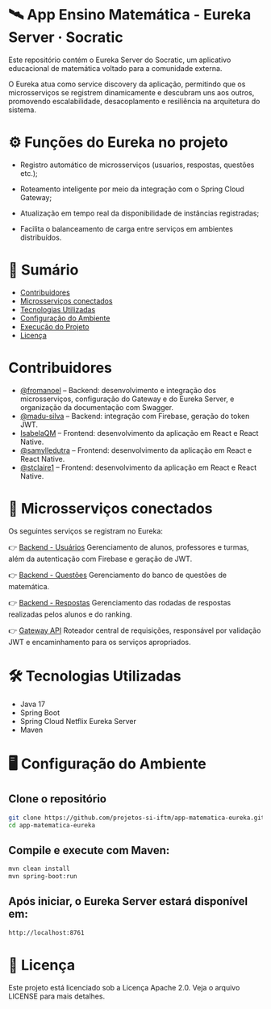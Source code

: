 # 🛰️ App Ensino Matemática - Eureka Server · Socratic
Este repositório contém o Eureka Server do Socratic, um aplicativo educacional de matemática voltado para a comunidade externa.

O Eureka atua como service discovery da aplicação, permitindo que os microsserviços se registrem dinamicamente e descubram uns aos outros, promovendo escalabilidade, desacoplamento e resiliência na arquitetura do sistema.

# ⚙️ Funções do Eureka no projeto
- Registro automático de microsserviços (usuarios, respostas, questões etc.);

- Roteamento inteligente por meio da integração com o Spring Cloud Gateway;

- Atualização em tempo real da disponibilidade de instâncias registradas;

- Facilita o balanceamento de carga entre serviços em ambientes distribuídos.

# 🧭 Sumário
- [Contribuidores](#contribuidores)
- [Microsserviços conectados](#microsserviços-conectados)
- [Tecnologias Utilizadas](#tecnologias-utilizadas)
- [Configuração do Ambiente](#configuração-do-ambiente)
- [Execução do Projeto](#execução-do-projeto)
- [Licença](#licença)

# Contribuidores

- [@fromanoel](https://github.com/fromanoel) – Backend: desenvolvimento e integração dos microsserviços, configuração do Gateway e do Eureka Server, e organização da documentação com Swagger.
- [@madu-silva](https://github.com/madu-silva) – Backend: integração com Firebase, geração do token JWT.
- [IsabelaQM](https://github.com/IsabelaQM) – Frontend: desenvolvimento da aplicação em React e React Native.
- [@samylledutra](https://github.com/samylledutra) – Frontend: desenvolvimento da aplicação em React e React Native.
- [@stclaire1](https://github.com/stclaire1) – Frontend: desenvolvimento da aplicação em React e React Native.

# 🔗 Microsserviços conectados
Os seguintes serviços se registram no Eureka:

👉 [Backend - Usuários](https://github.com/projetos-si-iftm/app-matematica-backend)
Gerenciamento de alunos, professores e turmas, além da autenticação com Firebase e geração de JWT.

👉 [Backend - Questões](https://github.com/projetos-si-iftm/app-matematica-backend-questao)
Gerenciamento do banco de questões de matemática.

👉 [Backend - Respostas](https://github.com/projetos-si-iftm/app-matematica-backend-resposta)
Gerenciamento das rodadas de respostas realizadas pelos alunos e do ranking.

👉 [Gateway API](https://github.com/projetos-si-iftm/app-matematica-backend-gateway)
Roteador central de requisições, responsável por validação JWT e encaminhamento para os serviços apropriados.

# 🛠️ Tecnologias Utilizadas
- Java 17
- Spring Boot
- Spring Cloud Netflix Eureka Server
- Maven

# 🖥️ Configuração do Ambiente

## Clone o repositório
```bash
git clone https://github.com/projetos-si-iftm/app-matematica-eureka.git
cd app-matematica-eureka
```
## Compile e execute com Maven:
```bash
mvn clean install
mvn spring-boot:run
```

## Após iniciar, o Eureka Server estará disponível em:
```bash
http://localhost:8761
```

# 📜 Licença
Este projeto está licenciado sob a Licença Apache 2.0.
Veja o arquivo LICENSE para mais detalhes.
